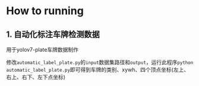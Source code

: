 # How to running

## 1. 自动化标注车牌检测数据

用于yolov7-plate车牌数据制作

修改`automatic_label_plate.py`的`input`数据集路径和`output`，运行此程序`python automatic_label_plate.py`即可得到车牌的类别、xywh、四个顶点坐标(左上、右上、右下、左下点坐标)


